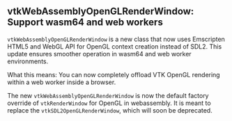 ## vtkWebAssemblyOpenGLRenderWindow: Support wasm64 and web workers

`vtkWebAssemblyOpenGLRenderWindow` is a new class that now uses Emscripten HTML5 and WebGL API for OpenGL context creation instead of SDL2. This update ensures smoother operation in wasm64 and web worker environments.

What this means: You can now completely offload VTK OpenGL rendering within a web worker inside a browser.

The new `vtkWebAssemblyOpenGLRenderWindow` is now the default factory override
of `vtkRenderWindow` for OpenGL in webassembly. It is meant to replace the `vtkSDL2OpenGLRenderWindow`, which will soon be deprecated.
